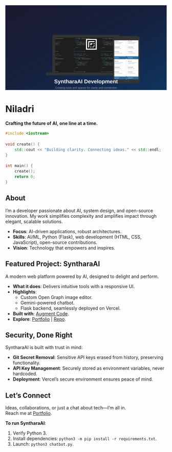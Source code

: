 <div align="center">
  <img src="assets/images/og-image-devices.svg" alt="SyntharaAI Development" width="600">
</div>

# Niladri

**Crafting the future of AI, one line at a time.**

```cpp
#include <iostream>

void create() {
    std::cout << "Building clarity. Connecting ideas." << std::endl;
}

int main() {
    create();
    return 0;
}
```

## About

I’m a developer passionate about AI, system design, and open-source innovation. My work simplifies complexity and amplifies impact through elegant, scalable solutions.

- **Focus**: AI-driven applications, robust architectures.  
- **Skills**: AI/ML, Python (Flask), web development (HTML, CSS, JavaScript), open-source contributions.  
- **Vision**: Technology that empowers and inspires.

## Featured Project: SyntharaAI

A modern web platform powered by AI, designed to delight and perform.

- **What it does**: Delivers intuitive tools with a responsive UI.  
- **Highlights**:  
  - Custom Open Graph image editor.  
  - Gemini-powered chatbot.  
  - Flask backend, seamlessly deployed on Vercel.  
- **Built with**: [Augment Code](https://www.augmentcode.com/).  
- **Explore**: [Portfolio](https://bniladridas.github.io) | [Repo](#).

## Security, Done Right

SyntharaAI is built with trust in mind:  

- **Git Secret Removal**: Sensitive API keys erased from history, preserving functionality.  
- **API Key Management**: Securely stored as environment variables, never hardcoded.  
- **Deployment**: Vercel’s secure environment ensures peace of mind.

## Let’s Connect

Ideas, collaborations, or just a chat about tech—I’m all in.  
Reach me at [Portfolio](https://bniladridas.vercel.app).  

**To run SyntharaAI**:  
1. Verify Python 3.  
2. Install dependencies: `python3 -m pip install -r requirements.txt`.  
3. Launch: `python3 chatbot.py`.